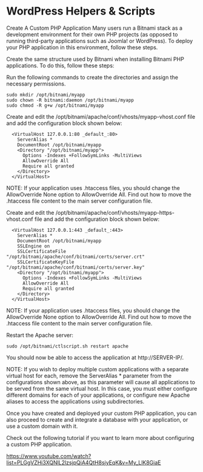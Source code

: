 # WordPress Helpers & Scripts

Create A Custom PHP Application
Many users run a Bitnami stack as a development environment for their own PHP projects (as opposed to running third-party applications such as Joomla! or WordPress). To deploy your PHP application in this environment, follow these steps.

Create the same structure used by Bitnami when installing Bitnami PHP applications. To do this, follow these steps:

Run the following commands to create the directories and assign the necessary permissions.

```
sudo mkdir /opt/bitnami/myapp
sudo chown -R bitnami:daemon /opt/bitnami/myapp
sudo chmod -R g+w /opt/bitnami/myapp
```

Create and edit the /opt/bitnami/apache/conf/vhosts/myapp-vhost.conf file and add the configuration block shown below:

```
  <VirtualHost 127.0.0.1:80 _default_:80>
    ServerAlias *
    DocumentRoot /opt/bitnami/myapp
    <Directory "/opt/bitnami/myapp">
      Options -Indexes +FollowSymLinks -MultiViews
      AllowOverride All
      Require all granted
    </Directory>
  </VirtualHost>
```

NOTE: If your application uses .htaccess files, you should change the AllowOverride None option to AllowOverride All. Find out how to move the .htaccess file content to the main server configuration file.

Create and edit the /opt/bitnami/apache/conf/vhosts/myapp-https-vhost.conf file and add the configuration block shown below:

```
  <VirtualHost 127.0.0.1:443 _default_:443>
    ServerAlias *
    DocumentRoot /opt/bitnami/myapp
    SSLEngine on
    SSLCertificateFile "/opt/bitnami/apache/conf/bitnami/certs/server.crt"
    SSLCertificateKeyFile "/opt/bitnami/apache/conf/bitnami/certs/server.key"
    <Directory "/opt/bitnami/myapp">
      Options -Indexes +FollowSymLinks -MultiViews
      AllowOverride All
      Require all granted
    </Directory>
  </VirtualHost>
```

NOTE: If your application uses .htaccess files, you should change the AllowOverride None option to AllowOverride All. Find out how to move the .htaccess file content to the main server configuration file.

Restart the Apache server:

```
sudo /opt/bitnami/ctlscript.sh restart apache
```
You should now be able to access the application at http://SERVER-IP/.

NOTE: If you wish to deploy multiple custom applications with a separate virtual host for each, remove the ServerAlias * parameter from the configurations shown above, as this parameter will cause all applications to be served from the same virtual host. In this case, you must either configure different domains for each of your applications, or configure new Apache aliases to access the applications using subdirectories.

Once you have created and deployed your custom PHP application, you can also proceed to create and integrate a database with your application, or use a custom domain with it.

Check out the following tutorial if you want to learn more about configuring a custom PHP application.


https://www.youtube.com/watch?list=PLGgVZHi3XQNlL2lzsjpQiA4QtH8sjyEqK&v=My_LlK8GiaE 

